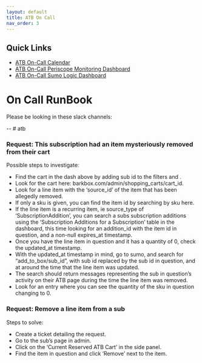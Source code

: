```yaml
---
layout: default
title: ATB On Call
nav_order: 3
---
```


## Quick Links
- [ATB On-Call Calendar](https://docs.google.com/spreadsheets/d/1nZurt7LJ3bP7kgx2xorzMmAvRQ5agztjqayMI1RVL6g/edit#gid=0)
- [ATB On-Call Periscope Monitoring Dashboard](https://app.periscopedata.com/app/barkbox/1005055/ATB-On-Call)
- [ATB On-Call Sumo Logic Dashboard](https://www.google.com/url?q=https://bark.us2.sumologic.com/ui/%23/dashboardv2/YNKu1O5jIRIpEax6xBwN0iZYiWEFdsiOOXIRKofWmONfgBE8LHxk3HgdHVxW&sa=D&source=editors&ust=1663869586502244&usg=AOvVaw1ek6d8P_7LyY3HfDLqR8tT)

# On Call RunBook 

Please be looking in these slack channels:

-- # atb 

### Request: This subscription had an item mysteriously removed from their cart
Possible steps to investigate: 

- Find the cart in the dash above by adding sub id to the filters and .
- Look for the cart here: barkbox.com/admin/shopping_carts/cart_id.
- Look for a line item with the ‘source_id’ of the item that has been allegedly removed.
- If only a sku is given, you can find the item id by searching by sku here.
- If the line item is a recurring item, ie source_type of ‘SubscriptionAddition’, you can search a subs subscription additions using the ‘Subscription Additions for a Subscription’ table in the dashboard, this time looking for an addition_id with the item id in question, and a non-null expires_at timestamp.
- Once you have the line item in question and it has a quantity of 0, check the updated_at timestamp.
- With the updated_at timestamp in mind, go to sumo, and search for “add_to_box/sub_id”, with sub id replaced by the sub id in question, and at around the time that the line item was updated.
- The search should return messages representing the sub in question’s activity on their ATB page during the time the line item was removed. 
- Look for an entry where you can see the quantity of the sku in question changing to 0.

### Request: Remove a line item from a sub
Steps to solve:

- Create a ticket detailing the request.
- Go to the sub’s page in admin.
- Click on the ‘Current Reserved ATB Cart’ in the side panel.
- Find the item in question and click ‘Remove’ next to the item.
